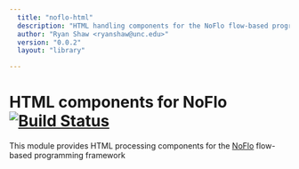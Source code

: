 ```yaml
---
  title: "noflo-html"
  description: "HTML handling components for the NoFlo flow-based programming environment"
  author: "Ryan Shaw <ryanshaw@unc.edu>"
  version: "0.0.2"
  layout: "library"

---
```

HTML components for NoFlo [![Build Status](https://secure.travis-ci.org/bergie/noflo-html.png?branch=master)](https://travis-ci.org/bergie/noflo-html)
=========================

This module provides HTML processing components for the [NoFlo](http://noflojs.org/) flow-based programming framework
